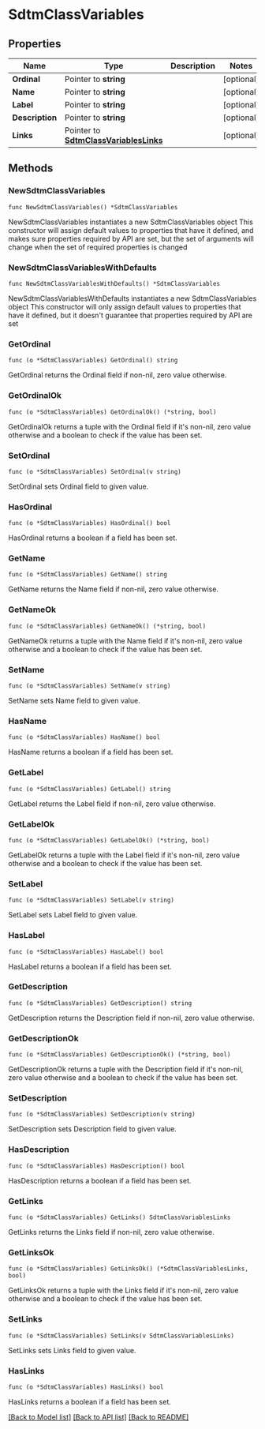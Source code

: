 # SdtmClassVariables

## Properties

Name | Type | Description | Notes
------------ | ------------- | ------------- | -------------
**Ordinal** | Pointer to **string** |  | [optional] 
**Name** | Pointer to **string** |  | [optional] 
**Label** | Pointer to **string** |  | [optional] 
**Description** | Pointer to **string** |  | [optional] 
**Links** | Pointer to [**SdtmClassVariablesLinks**](SdtmClassVariablesLinks.md) |  | [optional] 

## Methods

### NewSdtmClassVariables

`func NewSdtmClassVariables() *SdtmClassVariables`

NewSdtmClassVariables instantiates a new SdtmClassVariables object
This constructor will assign default values to properties that have it defined,
and makes sure properties required by API are set, but the set of arguments
will change when the set of required properties is changed

### NewSdtmClassVariablesWithDefaults

`func NewSdtmClassVariablesWithDefaults() *SdtmClassVariables`

NewSdtmClassVariablesWithDefaults instantiates a new SdtmClassVariables object
This constructor will only assign default values to properties that have it defined,
but it doesn't guarantee that properties required by API are set

### GetOrdinal

`func (o *SdtmClassVariables) GetOrdinal() string`

GetOrdinal returns the Ordinal field if non-nil, zero value otherwise.

### GetOrdinalOk

`func (o *SdtmClassVariables) GetOrdinalOk() (*string, bool)`

GetOrdinalOk returns a tuple with the Ordinal field if it's non-nil, zero value otherwise
and a boolean to check if the value has been set.

### SetOrdinal

`func (o *SdtmClassVariables) SetOrdinal(v string)`

SetOrdinal sets Ordinal field to given value.

### HasOrdinal

`func (o *SdtmClassVariables) HasOrdinal() bool`

HasOrdinal returns a boolean if a field has been set.

### GetName

`func (o *SdtmClassVariables) GetName() string`

GetName returns the Name field if non-nil, zero value otherwise.

### GetNameOk

`func (o *SdtmClassVariables) GetNameOk() (*string, bool)`

GetNameOk returns a tuple with the Name field if it's non-nil, zero value otherwise
and a boolean to check if the value has been set.

### SetName

`func (o *SdtmClassVariables) SetName(v string)`

SetName sets Name field to given value.

### HasName

`func (o *SdtmClassVariables) HasName() bool`

HasName returns a boolean if a field has been set.

### GetLabel

`func (o *SdtmClassVariables) GetLabel() string`

GetLabel returns the Label field if non-nil, zero value otherwise.

### GetLabelOk

`func (o *SdtmClassVariables) GetLabelOk() (*string, bool)`

GetLabelOk returns a tuple with the Label field if it's non-nil, zero value otherwise
and a boolean to check if the value has been set.

### SetLabel

`func (o *SdtmClassVariables) SetLabel(v string)`

SetLabel sets Label field to given value.

### HasLabel

`func (o *SdtmClassVariables) HasLabel() bool`

HasLabel returns a boolean if a field has been set.

### GetDescription

`func (o *SdtmClassVariables) GetDescription() string`

GetDescription returns the Description field if non-nil, zero value otherwise.

### GetDescriptionOk

`func (o *SdtmClassVariables) GetDescriptionOk() (*string, bool)`

GetDescriptionOk returns a tuple with the Description field if it's non-nil, zero value otherwise
and a boolean to check if the value has been set.

### SetDescription

`func (o *SdtmClassVariables) SetDescription(v string)`

SetDescription sets Description field to given value.

### HasDescription

`func (o *SdtmClassVariables) HasDescription() bool`

HasDescription returns a boolean if a field has been set.

### GetLinks

`func (o *SdtmClassVariables) GetLinks() SdtmClassVariablesLinks`

GetLinks returns the Links field if non-nil, zero value otherwise.

### GetLinksOk

`func (o *SdtmClassVariables) GetLinksOk() (*SdtmClassVariablesLinks, bool)`

GetLinksOk returns a tuple with the Links field if it's non-nil, zero value otherwise
and a boolean to check if the value has been set.

### SetLinks

`func (o *SdtmClassVariables) SetLinks(v SdtmClassVariablesLinks)`

SetLinks sets Links field to given value.

### HasLinks

`func (o *SdtmClassVariables) HasLinks() bool`

HasLinks returns a boolean if a field has been set.


[[Back to Model list]](../README.md#documentation-for-models) [[Back to API list]](../README.md#documentation-for-api-endpoints) [[Back to README]](../README.md)


